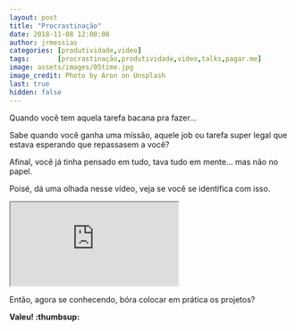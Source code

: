 ```yaml
---
layout: post
title: "Procrastinação"
date: 2018-11-08 12:00:00
author: jrmessias
categories: [produtividade,video]
tags:       [procrastinação,produtividade,video,talks,pagar.me]
image: assets/images/05time.jpg
image_credit: Photo by Aron on Unsplash
last: true
hidden: false
---
```


<p>Quando você tem aquela tarefa bacana pra fazer...</p>

<p>Sabe quando você ganha uma missão, aquele job ou tarefa super legal que estava esperando que repassasem a você?</p>

<p>Afinal, você já tinha pensado em tudo, tava tudo em mente... mas não no papel.</p>

<p>Poisé, dá uma olhada nesse vídeo, veja se você se identifica com isso.</p>

<div class="embed-responsive embed-responsive-16by9">
    <iframe  class="embed-responsive-item" src="https://www.youtube.com/embed/tMuU6fViaS8" allowfullscreen></iframe>
</div>

<p>Então, agora se conhecendo, bóra colocar em prática os projetos?</p>

<p><strong>Valeu! :thumbsup:</strong></p>

